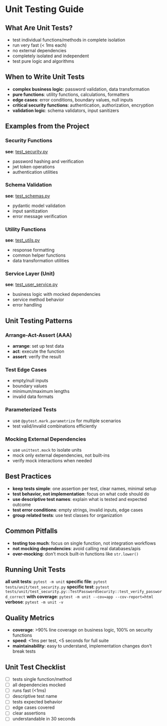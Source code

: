 # Unit Testing Guide

## What Are Unit Tests?

- test individual functions/methods in complete isolation
- run very fast (< 1ms each)
- no external dependencies
- completely isolated and independent
- test pure logic and algorithms

## When to Write Unit Tests

- **complex business logic**: password validation, data transformation
- **pure functions**: utility functions, calculations, formatters
- **edge cases**: error conditions, boundary values, null inputs
- **critical security functions**: authentication, authorization, encryption
- **validation logic**: schema validators, input sanitizers

## Examples from the Project

### Security Functions
**see**: [test_security.py](../unit/test_security.py)
- password hashing and verification
- jwt token operations
- authentication utilities

### Schema Validation  
**see**: [test_schemas.py](../unit/test_schemas.py)
- pydantic model validation
- input sanitization
- error message verification

### Utility Functions
**see**: [test_utils.py](../unit/test_utils.py)
- response formatting
- common helper functions
- data transformation utilities

### Service Layer (Unit)
**see**: [test_user_service.py](../unit/test_user_service.py)
- business logic with mocked dependencies
- service method behavior
- error handling

## Unit Testing Patterns

### Arrange-Act-Assert (AAA)
- **arrange**: set up test data
- **act**: execute the function
- **assert**: verify the result

### Test Edge Cases
- empty/null inputs
- boundary values
- minimum/maximum lengths
- invalid data formats

### Parameterized Tests
- use `@pytest.mark.parametrize` for multiple scenarios
- test valid/invalid combinations efficiently

### Mocking External Dependencies
- use `unittest.mock` to isolate units
- mock only external dependencies, not built-ins
- verify mock interactions when needed

## Best Practices

- **keep tests simple**: one assertion per test, clear names, minimal setup
- **test behavior, not implementation**: focus on what code should do
- **use descriptive test names**: explain what is tested and expected outcome
- **test error conditions**: empty strings, invalid inputs, edge cases
- **group related tests**: use test classes for organization

## Common Pitfalls

- **testing too much**: focus on single function, not integration workflows
- **not mocking dependencies**: avoid calling real databases/apis
- **over-mocking**: don't mock built-in functions like `str.lower()`

## Running Unit Tests

**all unit tests**: `pytest -m unit`
**specific file**: `pytest tests/unit/test_security.py`
**specific test**: `pytest tests/unit/test_security.py::TestPasswordSecurity::test_verify_password_correct`
**with coverage**: `pytest -m unit --cov=app --cov-report=html`
**verbose**: `pytest -m unit -v`

## Quality Metrics

- **coverage**: >90% line coverage on business logic, 100% on security functions
- **speed**: <1ms per test, <5 seconds for full suite
- **maintainability**: easy to understand, implementation changes don't break tests

## Unit Test Checklist

- [ ] tests single function/method
- [ ] all dependencies mocked
- [ ] runs fast (<1ms)
- [ ] descriptive test name
- [ ] tests expected behavior
- [ ] edge cases covered
- [ ] clear assertions
- [ ] understandable in 30 seconds 